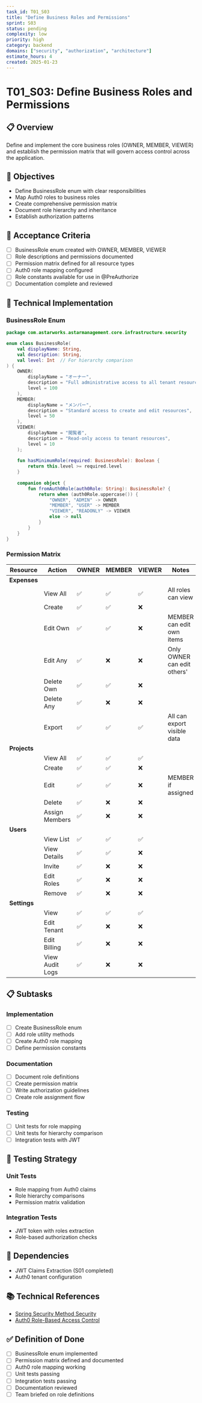 ```yaml
---
task_id: T01_S03
title: "Define Business Roles and Permissions"
sprint: S03
status: pending
complexity: low
priority: high
category: backend
domains: ["security", "authorization", "architecture"]
estimate_hours: 4
created: 2025-01-23
---
```


# T01_S03: Define Business Roles and Permissions

## 📋 Overview

Define and implement the core business roles (OWNER, MEMBER, VIEWER) and establish the permission matrix that will govern access control across the application.

## 🎯 Objectives

- Define BusinessRole enum with clear responsibilities
- Map Auth0 roles to business roles
- Create comprehensive permission matrix
- Document role hierarchy and inheritance
- Establish authorization patterns

## 📝 Acceptance Criteria

- [ ] BusinessRole enum created with OWNER, MEMBER, VIEWER
- [ ] Role descriptions and permissions documented
- [ ] Permission matrix defined for all resource types
- [ ] Auth0 role mapping configured
- [ ] Role constants available for use in @PreAuthorize
- [ ] Documentation complete and reviewed

## 🔧 Technical Implementation

### BusinessRole Enum

```kotlin
package com.astarworks.astarmanagement.core.infrastructure.security

enum class BusinessRole(
    val displayName: String,
    val description: String,
    val level: Int  // For hierarchy comparison
) {
    OWNER(
        displayName = "オーナー",
        description = "Full administrative access to all tenant resources",
        level = 100
    ),
    MEMBER(
        displayName = "メンバー",
        description = "Standard access to create and edit resources",
        level = 50
    ),
    VIEWER(
        displayName = "閲覧者",
        description = "Read-only access to tenant resources",
        level = 10
    );
    
    fun hasMinimumRole(required: BusinessRole): Boolean {
        return this.level >= required.level
    }
    
    companion object {
        fun fromAuth0Role(auth0Role: String): BusinessRole? {
            return when (auth0Role.uppercase()) {
                "OWNER", "ADMIN" -> OWNER
                "MEMBER", "USER" -> MEMBER
                "VIEWER", "READONLY" -> VIEWER
                else -> null
            }
        }
    }
}
```

### Permission Matrix

| Resource | Action | OWNER | MEMBER | VIEWER | Notes |
|----------|--------|-------|--------|--------|-------|
| **Expenses** |
| | View All | ✅ | ✅ | ✅ | All roles can view |
| | Create | ✅ | ✅ | ❌ | |
| | Edit Own | ✅ | ✅ | ❌ | MEMBER can edit own items |
| | Edit Any | ✅ | ❌ | ❌ | Only OWNER can edit others' |
| | Delete Own | ✅ | ✅ | ❌ | |
| | Delete Any | ✅ | ❌ | ❌ | |
| | Export | ✅ | ✅ | ✅ | All can export visible data |
| **Projects** |
| | View All | ✅ | ✅ | ✅ | |
| | Create | ✅ | ✅ | ❌ | |
| | Edit | ✅ | ✅ | ❌ | MEMBER if assigned |
| | Delete | ✅ | ❌ | ❌ | |
| | Assign Members | ✅ | ❌ | ❌ | |
| **Users** |
| | View List | ✅ | ✅ | ✅ | |
| | View Details | ✅ | ✅ | ❌ | |
| | Invite | ✅ | ❌ | ❌ | |
| | Edit Roles | ✅ | ❌ | ❌ | |
| | Remove | ✅ | ❌ | ❌ | |
| **Settings** |
| | View | ✅ | ✅ | ✅ | |
| | Edit Tenant | ✅ | ❌ | ❌ | |
| | Edit Billing | ✅ | ❌ | ❌ | |
| | View Audit Logs | ✅ | ❌ | ❌ | |

## 📋 Subtasks

### Implementation
- [ ] Create BusinessRole enum
- [ ] Add role utility methods
- [ ] Create Auth0 role mapping
- [ ] Define permission constants

### Documentation
- [ ] Document role definitions
- [ ] Create permission matrix
- [ ] Write authorization guidelines
- [ ] Create role assignment flow

### Testing
- [ ] Unit tests for role mapping
- [ ] Unit tests for hierarchy comparison
- [ ] Integration tests with JWT

## 🧪 Testing Strategy

### Unit Tests
- Role mapping from Auth0 claims
- Role hierarchy comparisons
- Permission matrix validation

### Integration Tests
- JWT token with roles extraction
- Role-based authorization checks

## 🔗 Dependencies

- JWT Claims Extraction (S01 completed)
- Auth0 tenant configuration

## 📚 Technical References

- [Spring Security Method Security](https://docs.spring.io/spring-security/reference/servlet/authorization/method-security.html)
- [Auth0 Role-Based Access Control](https://auth0.com/docs/manage-users/access-control/rbac)

## ✅ Definition of Done

- [ ] BusinessRole enum implemented
- [ ] Permission matrix defined and documented
- [ ] Auth0 role mapping working
- [ ] Unit tests passing
- [ ] Integration tests passing
- [ ] Documentation reviewed
- [ ] Team briefed on role definitions